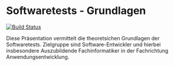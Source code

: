 # Softwaretests - Grundlagen

[![Build Status](https://api.travis-ci.org/mflingelli/Softwaretests-Grundlagen.svg)](https://travis-ci.org/mflingelli/Softwaretests-Grundlagen)

Diese Präsentation vermittelt die theoretsichen Grundlagen der Softwaretests. Zielgruppe sind Software-Entwickler und hierbei insbesondere Auszubildende Fachinformatiker in der Fachrichtung Anwendungsentwicklung.
